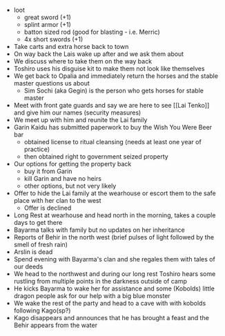 - loot
	- great sword (+1)
	- splint armor (+1)
	- batton sized rod (good for blasting - i.e. Merric)
	- 4x short swords (+1)
- Take carts and extra horse back to town
- On way back the Lais wake up after and we ask them about
- We discuss where to take them on the way back
- Toshiro uses his disguise kit to make them not look like themselves
- We get back to Opalia and immediately return the horses and the stable master questions us about
	- Sim Sochi (aka Gegin) is the person who gets horses for stable master
- Meet with front gate guards and say we are here to see [[Lai Tenko]] and give him our names (security measures)
- We meet up with him and reunite the Lai family
- Garin Kaidu has submitted paperwork to buy the Wish You Were Beer bar
	- obtained license to ritual cleansing (needs at least one year of practice)
	- then obtained right to government seized property
- Our options for getting the property back
	- buy it from Garin
	- kill Garin and have no heirs
	- other options, but not very likely
- Offer to hide the Lai family at the wearhouse or escort them to the safe place with her clan to the west
	- Offer is declined
- Long Rest at wearhouse and head north in the morning, takes a couple days to get there
- Bayarma talks with family but no updates on her inheritance
- Reports of Behir in the north west (brief pulses of light followed by the smell of fresh rain)
- Arslin is dead
- Spend evening with Bayarma's clan and she regales them with tales of our deeds
- We head to the northwest and during our long rest Toshiro hears some rustling from multiple points in the darkness outside of camp
- He kicks Bayarma to wake her for assistance and some (Kobolds) little dragon people ask for our help with a big blue monster
- We wake the rest of the party and head to a cave with with kobolds following Kago(sp?)
- Kago disappears and announces that he has brought a feast and the Behir appears from the water